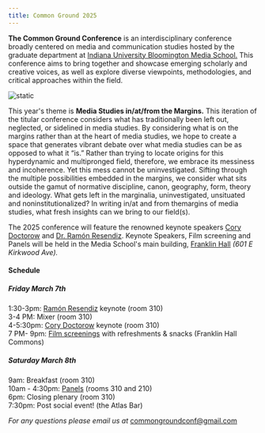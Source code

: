 ```yaml
---
title: Common Ground 2025
---
```

**The Common Ground Conference** is an interdisciplinary conference broadly centered on media and communication studies hosted by the graduate department at [Indiana University Bloomington Media School.](https://mediaschool.indiana.edu/) This conference aims to bring together and showcase emerging scholarly and creative voices, as well as explore diverse viewpoints, methodologies, and critical approaches within the field.

![static](/images/commonground_square.png)

This year's theme is **Media Studies in/at/from the Margins.**
This iteration of the titular conference considers what has traditionally been left out, neglected, or sidelined in media studies. By considering what is on the margins rather than at the heart of media studies, we hope to create a space that generates vibrant debate over what media studies can be as opposed to what it “is.” Rather than trying to locate origins for this hyperdynamic and multipronged field, therefore, we embrace its messiness and incoherence. Yet this mess cannot be uninvestigated. Sifting through the multiple possibilities embedded in the margins, we consider what sits outside the gamut of normative discipline, canon, geography, form, theory and ideology. What gets left in the marginalia, uninvestigated, unsituated and noninstitutionalized? In writing in/at and from themargins of media studies, what fresh insights can we bring to our field(s).




The 2025 conference will feature the renowned keynote speakers
[Cory Doctorow](https://pluralistic.net/) and [Dr. Ramón Resendiz](https://www.imdb.com/name/nm7475396/bio/). Keynote Speakers, Film screening and Panels will be held in the Media School's main building, [Franklin Hall](https://mediaschool.indiana.edu/about/facilities/franklin-hall/index.html) *(601 E Kirkwood Ave).*



#### Schedule ###

##### Friday March 7th #####


1:30-3pm: [Ramón Resendiz](https://iucommonground.github.io/friday/) keynote (room 310) \
3-4 PM: Mixer (room 310) \
4-5:30pm: [Cory Doctorow](https://iucommonground.github.io/friday/) keynote (room 310) \
7 PM- 9pm: [Film screenings](https://iucommonground.github.io/screenings/) with refreshments & snacks (Franklin Hall Commons)



##### Saturday March 8th #####

9am: Breakfast (room 310) \
10am - 4:30pm: [Panels](https://iucommonground.github.io/saturday) (rooms 310 and 210) \
6pm: Closing plenary (room 310) \
7:30pm: Post social event! (the Atlas Bar)



*For any questions please email us at* [commongroundconf@gmail.com](mailto:commongroundconf@gmail.com)
